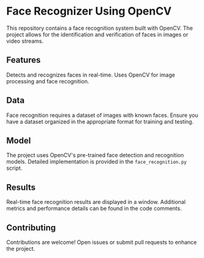 # Face Recognizer Using OpenCV

This repository contains a face recognition system built with OpenCV. The project allows for the identification and verification of faces in images or video streams.

## Features

Detects and recognizes faces in real-time.
Uses OpenCV for image processing and face recognition.

## Data

Face recognition requires a dataset of images with known faces. Ensure you have a dataset organized in the appropriate format for training and testing.

## Model

The project uses OpenCV's pre-trained face detection and recognition models. Detailed implementation is provided in the `face_recognition.py` script.

## Results

Real-time face recognition results are displayed in a window. Additional metrics and performance details can be found in the code comments.

## Contributing

Contributions are welcome! Open issues or submit pull requests to enhance the project.
